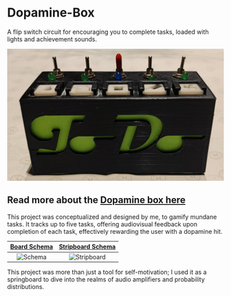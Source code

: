 # Dopamine-Box
A flip switch circuit for encouraging you to complete tasks, loaded with lights and achievement sounds.

![The Dopamine Box](Images/Box%20Front.jpg)

## Read more about the [Dopamine box here](https://senans.github.io/Technical-Blog//2024/01/05/Dopamine-Box/)

This project was conceptualized and designed by me, to gamify mundane tasks. It tracks up to five tasks, offering audiovisual feedback upon completion of each task, effectively rewarding the user with a dopamine hit.

[Board Schema](Schema.pdf) | [Stripboard Schema](Stripboard.pdf)
:-------------------------:|:-------------------------:
![Schema](https://user-images.githubusercontent.com/30498489/143792116-d8c3bf85-45dd-46d5-a239-992edfecd1a4.jpg) | ![Stripboard](https://github.com/SenanS/Dopamine-Box/assets/30498489/4344cf08-0fb6-437d-9f40-663cb631e6e3)

This project was more than just a tool for self-motivation; I used it as a springboard to dive into the realms of audio amplifiers and probability distributions.

